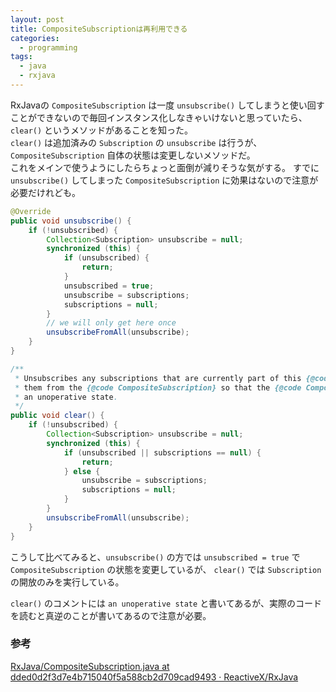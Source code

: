 ```yaml
---
layout: post
title: CompositeSubscriptionは再利用できる
categories:
  - programming
tags:
  - java
  - rxjava
---
```


RxJavaの `CompositeSubscription` は一度 `unsubscribe()` してしまうと使い回すことができないので毎回インスタンス化しなきゃいけないと思っていたら、`clear()` というメソッドがあることを知った。  
`clear()` は追加済みの `Subscription` の `unsubscribe` は行うが、 `CompositeSubscription` 自体の状態は変更しないメソッドだ。  
これをメインで使うようにしたらちょっと面倒が減りそうな気がする。
すでに `unsubscribe()` してしまった `CompositeSubscription` に効果はないので注意が必要だけれども。

```java
@Override
public void unsubscribe() {
    if (!unsubscribed) {
        Collection<Subscription> unsubscribe = null;
        synchronized (this) {
            if (unsubscribed) {
                return;
            }
            unsubscribed = true;
            unsubscribe = subscriptions;
            subscriptions = null;
        }
        // we will only get here once
        unsubscribeFromAll(unsubscribe);
    }
}
```



```java
/**
 * Unsubscribes any subscriptions that are currently part of this {@code CompositeSubscription} and remove
 * them from the {@code CompositeSubscription} so that the {@code CompositeSubscription} is empty and in
 * an unoperative state.
 */
public void clear() {
    if (!unsubscribed) {
        Collection<Subscription> unsubscribe = null;
        synchronized (this) {
            if (unsubscribed || subscriptions == null) {
                return;
            } else {
                unsubscribe = subscriptions;
                subscriptions = null;
            }
        }
        unsubscribeFromAll(unsubscribe);
    }
}
```

こうして比べてみると、`unsubscribe()` の方では `unsubscribed = true` で `CompositeSubscription` の状態を変更しているが、 `clear()` では `Subscription` の開放のみを実行している。

`clear()` のコメントには `an unoperative state` と書いてあるが、実際のコードを読むと真逆のことが書いてあるので注意が必要。

### 参考
[RxJava/CompositeSubscription.java at dded0d2f3d7e4b715040f5a588cb2d709cad9493 · ReactiveX/RxJava](https://github.com/ReactiveX/RxJava/blob/dded0d2f3d7e4b715040f5a588cb2d709cad9493/src/main/java/rx/subscriptions/CompositeSubscription.java#L99-L134)
